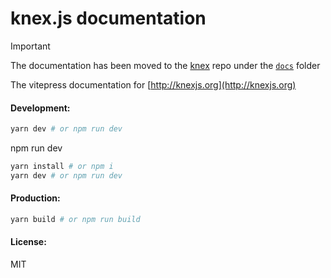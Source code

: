 # knex.js documentation

> [!IMPORTANT]
> The documentation has been moved to the [knex](https://github.com/knex/knex) repo under the [`docs`](https://github.com/knex/knex/tree/master/docs) folder

The vitepress documentation for [http://knexjs.org](http://knexjs.org)

#### Development:

```bash
yarn dev # or npm run dev

```
npm run dev

```bash
yarn install # or npm i
yarn dev # or npm run dev


```

#### Production:

```bash
yarn build # or npm run build
```

#### License:

MIT

